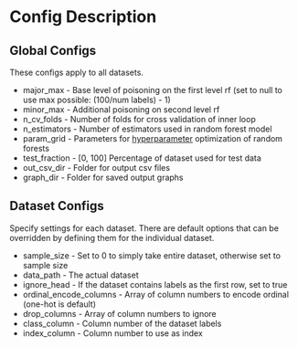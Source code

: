 # Config Description

## Global Configs

These configs apply to all datasets.

* major_max - Base level of poisoning on the first level rf (set to null to use max possible: (100/num labels) - 1)
* minor_max - Additional poisoning on second level rf
* n_cv_folds - Number of folds for cross validation of inner loop
* n_estimators - Number of estimators used in random forest model
* param_grid - Parameters for [hyperparameter](https://scikit-learn.org/stable/modules/ensemble.html#random-forest-parameters) optimization of random forests
* test_fraction - \[0, 100\] Percentage of dataset used for test data 
* out_csv_dir - Folder for output csv files
* graph_dir - Folder for saved output graphs

## Dataset Configs

Specify settings for each dataset. There are default options that can be overridden by defining them for the individual dataset.

* sample_size - Set to 0 to simply take entire dataset, otherwise set to sample size
* data_path - The actual dataset
* ignore_head - If the dataset contains labels as the first row, set to true
* ordinal_encode_columns - Array of column numbers to encode ordinal (one-hot is default)
* drop_columns - Array of column numbers to ignore
* class_column - Column number of the dataset labels
* index_column - Column number to use as index
